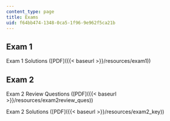 ```yaml
---
content_type: page
title: Exams
uid: f64bb474-1348-0ca5-1f96-9e962f5ca21b
---
```


Exam 1
------

Exam 1 Solutions ([PDF]({{< baseurl >}}/resources/exam1))

Exam 2
------

Exam 2 Review Questions ([PDF]({{< baseurl >}}/resources/exam2review_ques))

Exam 2 Solutions ([PDF]({{< baseurl >}}/resources/exam2_key))